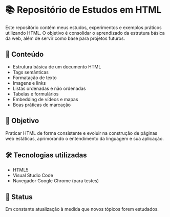 # 📚 Repositório de Estudos em HTML

Este repositório contém meus estudos, experimentos e exemplos práticos utilizando HTML. O objetivo é consolidar o aprendizado da estrutura básica da web, além de servir como base para projetos futuros.

## 🧠 Conteúdo

- Estrutura básica de um documento HTML
- Tags semânticas
- Formatação de texto
- Imagens e links
- Listas ordenadas e não ordenadas
- Tabelas e formulários
- Embedding de vídeos e mapas
- Boas práticas de marcação

## 🚀 Objetivo

Praticar HTML de forma consistente e evoluir na construção de páginas web estáticas, aprimorando o entendimento da linguagem e sua aplicação.

## 🛠️ Tecnologias utilizadas

- HTML5
- Visual Studio Code
- Navegador Google Chrome (para testes)

## 📌 Status

Em constante atualização à medida que novos tópicos forem estudados.
